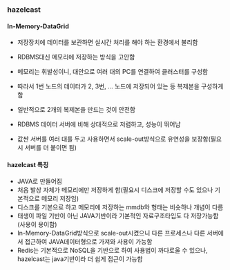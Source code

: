 ### hazelcast

#### In-Memory-DataGrid
- 저장장치에 데이터를 보관하면 실시간 처리를 해야 하는 환경에서 불리함
- RDBMS대신 메모리에 저장하는 방식을 고안함
- 메모리는 휘발성이니, 대안으로 여러 대의 PC를 연결하여 클러스터를 구성함
- 따라서 1번 노드의 데이터가 2, 3번, ... 노드에 저장되어 있는 등 복제본을 구성하게 함
- 일반적으로 2개의 복제본을 만드는 것이 안전함

- RDBMS 데이터 서버에 비해 상대적으로 저렴하고, 성능이 뛰어남
- 값싼 서버를 여러 대를 두고 사용하면서 scale-out방식으로 유연성을 보장함(필요시 서버를 더 붙이면 됨)

#### hazelcast 특징
- JAVA로 만들어짐
- 처음 발상 자체가 메모리에만 저장하게 함(필요시 디스크에 저장할 수도 있으나 기본적으로 메모리 저장임)
- 디스크를 기본으로 하고 메모리에 저장하는 mmdb와 형태는 비슷하나 개념이 다름
- 태생이 파일 기반이 아닌 JAVA기반이라 기본적인 자료구조타입도 다 저장가능함(사용이 용이함)
- In-Memory-DataGrid방식으로 scale-out시켰으니 다른 프로세스나 다른 서버에서 접근하여 JAVA데이터형으로 가져와 사용이 가능함
- Redis는 기본적으로 NoSQL을 기반으로 하여 사용법이 까다로울 수 있으나, hazelcast는 java기반이라 더 쉽게 접근이 가능함
